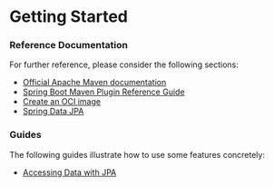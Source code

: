 # Getting Started

### Reference Documentation
For further reference, please consider the following sections:

* [Official Apache Maven documentation](https://maven.apache.org/guides/index.html)
* [Spring Boot Maven Plugin Reference Guide](https://docs.spring.io/spring-boot/docs/2.7.8-SNAPSHOT/maven-plugin/reference/html/)
* [Create an OCI image](https://docs.spring.io/spring-boot/docs/2.7.8-SNAPSHOT/maven-plugin/reference/html/#build-image)
* [Spring Data JPA](https://docs.spring.io/spring-boot/docs/2.7.8-SNAPSHOT/reference/htmlsingle/#data.sql.jpa-and-spring-data)

### Guides
The following guides illustrate how to use some features concretely:

* [Accessing Data with JPA](https://spring.io/guides/gs/accessing-data-jpa/)

